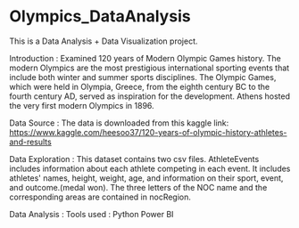 # Olympics_DataAnalysis

This is a Data Analysis + Data Visualization project.

Introduction :
Examined 120 years of Modern Olympic Games history. The modern Olympics are the most prestigious international sporting events that include both winter and summer sports disciplines. The Olympic Games, which were held in Olympia, Greece, from the eighth century BC to the fourth century AD, served as inspiration for the development. Athens hosted the very first modern Olympics in 1896.

Data Source :
The data is downloaded from this kaggle link: https://www.kaggle.com/heesoo37/120-years-of-olympic-history-athletes-and-results 

Data Exploration :
This dataset contains two csv files. AthleteEvents includes information about each athlete competing in each event. It includes athletes' names, height, weight, age, and information on their sport, event, and outcome.(medal won). The three letters of the NOC name and the corresponding areas are contained in nocRegion.

Data Analysis :
Tools used :
Python
Power BI
